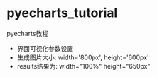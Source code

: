 # pyecharts_tutorial
pyecharts教程

* 界面可视化参数设置
* 生成图片大小:  width='800px', height='600px'
* results结果为: width="100%" height="650px"